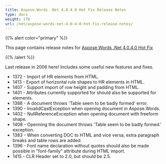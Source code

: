 ```yaml
---
title: Aspose.Words .Net 4.0.4.0 Hot Fix Release Notes
type: docs
weight: 170
url: /net/aspose-words-net-4-0-4-0-hot-fix-release-notes/
---
```


{{% alert color="primary" %}} 

This page contains release notes for [Aspose.Words .Net 4.0.4.0 Hot Fix](http://www.aspose.com/downloads/words/net/new-releases/aspose.words-.net-4.0.4.0-hot-fix/)

{{% /alert %}} 

Last release in 2006 here! Includes some useful new features and fixes.

- 1372 - Import of HR elements from HTML.
- 1413 - Export of horizontal rule shapes to HR elements in HTML.
- 1407 - Support import of row height and padding from HTML.
- 1401 - Attributes currently supported for <SPAN> should also be supported for <FONT> elements.
- 1388 - A document throws 'Table seem to be badly formed' error.
- 1390 - InvalidCastException when opening document in Aspose.Words.
- 1402 - NullReferenceException when opening document with freeform shape.
- 1408 - Openning the document throws 'Table seem to be badly formed.' exception.
- 1383 - When converting DOC to HTML and vice versa, extra paragraph breaks and table rows are added.
- 1396 - Font name declaration without quotes should also be made possible in "font-family" attribute during HTML import.
- 1415 - CLR Header set to 2.0, but should be 2.5.


